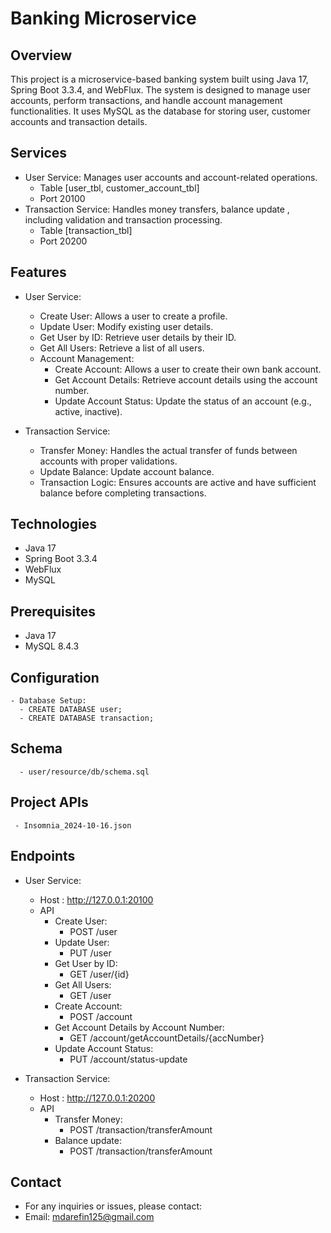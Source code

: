 # Banking Microservice

## Overview

This project is a microservice-based banking system built using Java 17, Spring Boot 3.3.4, and WebFlux. The system is
designed to manage user accounts, perform transactions, and handle account management functionalities. It uses MySQL as
the database for storing user, customer accounts and transaction details.

## Services
- User Service: Manages user accounts and account-related operations.
    - Table [user_tbl, customer_account_tbl]
    - Port 20100
- Transaction Service: Handles money transfers, balance update , including validation and transaction processing.
    - Table [transaction_tbl]
    - Port 20200
  
## Features

- User Service:
    - Create User: Allows a user to create a profile.
    - Update User: Modify existing user details.
    - Get User by ID: Retrieve user details by their ID.
    - Get All Users: Retrieve a list of all users.
    - Account Management:
        - Create Account: Allows a user to create their own bank account.
        - Get Account Details: Retrieve account details using the account number.
        - Update Account Status: Update the status of an account (e.g., active, inactive).

- Transaction Service:
    - Transfer Money: Handles the actual transfer of funds between accounts with proper validations.
    - Update Balance: Update account balance.
    - Transaction Logic: Ensures accounts are active and have sufficient balance before completing transactions.

## Technologies

- Java 17
- Spring Boot 3.3.4
- WebFlux
- MySQL

## Prerequisites

- Java 17
- MySQL 8.4.3

## Configuration

    - Database Setup:
      - CREATE DATABASE user;
      - CREATE DATABASE transaction;

## Schema

      - user/resource/db/schema.sql

## Project APIs

     - Insomnia_2024-10-16.json

## Endpoints

- User Service:
    - Host :  http://127.0.0.1:20100
    - API
        - Create User:
            - POST /user
        - Update User:
            - PUT /user
        - Get User by ID:
            - GET /user/{id}
        - Get All Users:
            - GET /user
        - Create Account:
            - POST /account
        - Get Account Details by Account Number:
            - GET /account/getAccountDetails/{accNumber}
        - Update Account Status:
            - PUT /account/status-update

- Transaction Service:
    - Host :  http://127.0.0.1:20200
    - API
        - Transfer Money:
            - POST /transaction/transferAmount
        - Balance update:
            - POST /transaction/transferAmount

## Contact

- For any inquiries or issues, please contact:
- Email: mdarefin125@gmail.com